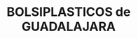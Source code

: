 ---
title: "BOLSIPLASTICOS de GUADALAJARA"
url: /tijuana/bolsiplasticos-de-guadalajara/
shop: general
---